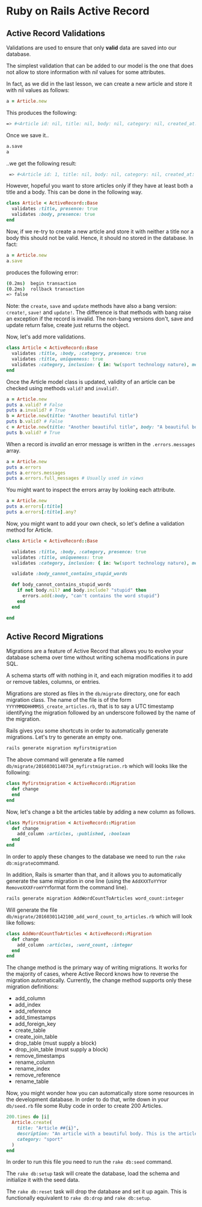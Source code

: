 # Ruby on Rails Active Record

## Active Record Validations

Validations are used to ensure that only **valid** data are saved into our database.

The simplest validation that can be added to our model is the one that does not allow to store information with *nil* values for some attributes.

In fact, as we did in the last lesson, we can create a new article and store it with nil values as follows:

~~~ruby
a = Article.new
~~~

This produces the following:

~~~bash
=> #<Article id: nil, title: nil, body: nil, category: nil, created_at: nil, updated_at: nil>
~~~

Once we save it..

~~~bash
a.save
a
~~~

..we get the following result:

~~~bash
 => #<Article id: 1, title: nil, body: nil, category: nil, created_at: "2016-03-01 10:27:08", updated_at: "2016-03-01 10:27:08">
 ~~~

However, hopeful you want to store articles only if they have at least both a title and a body. This can be done in the following way.

~~~ruby
class Article < ActiveRecord::Base
  validates :title, presence: true
  validates :body, presence: true
end
~~~

Now, if we re-try to create a new article and store it with neither a title nor a body this should not be valid. Hence, it should no stored in the database. In fact:

~~~ruby
a = Article.new
a.save
~~~

produces the following error:

~~~bash
(0.2ms)  begin transaction
(0.2ms)  rollback transaction
=> false
~~~

Note: the `create`, `save` and `update` methods have also a bang version: `create!`, `save!` and `update!`. The difference is that methods with bang raise an exception if the record is invalid. The non-bang versions don't, save and update return false, create just returns the object.

Now, let's add more validations.

~~~ruby
class Article < ActiveRecord::Base
  validates :title, :body, :category, presence: true
  validates :title, uniqueness: true
  validates :category, inclusion: { in: %w(sport technology nature), message: "%{value} is not a valid category" }
end
~~~

Once the Article model class is updated, validity of an article can be checked using methods `valid?` and `invalid?`.

~~~ruby
a = Article.new
puts a.valid? # False
puts a.invalid? # True
b = Article.new(title: "Another beautiful title")
puts b.valid? # False
c = Article.new(title: "Another beautiful title", body: "A beautiful body", category: "sport")
puts b.valid? # True
~~~

When a record is *invalid* an error message is written in the `.errors.messages` array.

~~~ruby
a = Article.new
puts a.errors
puts a.errors.messages
puts a.errors.full_messages # Usually used in views
~~~

You might want to inspect the errors array by looking each attribute.

~~~ruby
a = Article.new
puts a.errors[:title]
puts a.errors[:title].any?
~~~

Now, you might want to add your own check, so let's define a validation method for Article.

~~~ruby
class Article < ActiveRecord::Base

  validates :title, :body, :category, presence: true
  validates :title, uniqueness: true
  validates :category, inclusion: { in: %w(sport technology nature), message: "%{value} is not a valid category" }

  validate :body_cannot_contains_stupid_words

  def body_cannot_contains_stupid_words
    if not body.nil? and body.include? "stupid" then
      errors.add(:body, "can't contains the word stupid")
    end
  end

end
~~~

## Active Record Migrations

Migrations are a feature of Active Record that allows you to evolve your database schema over time without writing schema modifications in pure SQL.

A schema starts off with nothing in it, and each migration modifies it to add or remove tables, columns, or entries.

Migrations are stored as files in the `db/migrate` directory, one for each migration class. The name of the file is of the form `YYYYMMDDHHMMSS_create_articles.rb`, that is to say a UTC timestamp identifying the migration followed by an underscore followed by the name of the migration.

Rails gives you some shortcuts in order to automatically generate migrations. Let's try to generate an empty one.

~~~bash
rails generate migration myfirstmigration
~~~

The above command will generate a file named `db/migrate/20160301140734_myfirstmigration.rb` which will looks like the following:

~~~ruby
class Myfirstmigration < ActiveRecord::Migration
  def change
  end
end
~~~

Now, let's change a bit the articles table by adding a new column as follows.

~~~ruby
class Myfirstmigration < ActiveRecord::Migration
  def change
    add_column :articles, :published, :boolean
  end
end
~~~

In order to apply these changes to the database we need to run the `rake db:migrate`command.

In addition, Rails is smarter than that, and it allows you to automatically generate the same migration in one line (using the `AddXXXToYYY`or `RemoveXXXFromYYY`format form the command line).

~~~bash
rails generate migration AddWordCountToArticles word_count:integer
~~~

Will generate the file `db/migrate/20160301142100_add_word_count_to_articles.rb` which will look like follows:

~~~ruby
class AddWordCountToArticles < ActiveRecord::Migration
  def change
    add_column :articles, :word_count, :integer
  end
end
~~~

The change method is the primary way of writing migrations. It works for the majority of cases, where Active Record knows how to reverse the migration automatically. Currently, the change method supports only these migration definitions:

- add_column
- add_index
- add_reference
- add_timestamps
- add_foreign_key
- create_table
- create_join_table
- drop_table (must supply a block)
- drop_join_table (must supply a block)
- remove_timestamps
- rename_column
- rename_index
- remove_reference
- rename_table

Now, you might wonder how you can automatically store some resources in the development database. In order to do that, write down in your `db/seed.rb` file some Ruby code in order to create 200 Articles.

~~~ruby
200.times do |i|
  Article.create(
    title: "Article ##{i}",
    description: "An article with a beautiful body. This is the article ##{i}.",
    category: "sport"
  )
end
~~~

In order to run this file you need to run the `rake db:seed` command.

The `rake db:setup` task will create the database, load the schema and initialize it with the seed data.

The `rake db:reset` task will drop the database and set it up again. This is functionally equivalent to `rake db:drop` and `rake db:setup`.
